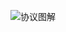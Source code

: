 ![协议图解](https://upload-images.jianshu.io/upload_images/3297585-50f9c9530cef962d.png?imageMogr2/auto-orient/strip%7CimageView2/2/w/661/format/webp)